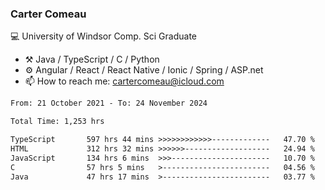 ### Carter Comeau

💻 University of Windsor Comp. Sci Graduate

- ⚒️ Java / TypeScript / C / Python
- ⚙️ Angular / React / React Native / Ionic / Spring / ASP.net
- 📫 How to reach me: cartercomeau@icloud.com

<!--START_SECTION:waka-->

```txt
From: 21 October 2021 - To: 24 November 2024

Total Time: 1,253 hrs

TypeScript       597 hrs 44 mins >>>>>>>>>>>>-------------   47.70 %
HTML             312 hrs 32 mins >>>>>>-------------------   24.94 %
JavaScript       134 hrs 6 mins  >>>----------------------   10.70 %
C                57 hrs 5 mins   >------------------------   04.56 %
Java             47 hrs 17 mins  >------------------------   03.77 %
```

<!--END_SECTION:waka-->
